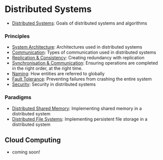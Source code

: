 # Distributed Systems

- [Distributed Systems](/src/distributed_systems/distributed_systems.md): Goals of distributed systems and algorithms

### Principles

- [System Architecture](/src/distributed_systems/architecture.md): Architectures used in distributed systems
- [Communication](/src/distributed_systems/communication.md): Types of communication used in distributed systems
- [Replication & Consistency](/src/distributed_systems/replication.md): Creating redundancy with replication
- [Synchronisation & Communication](/src/distributed_systems/synchronisation.md): Ensuring operations are completed in the right order, at the right time.
- [Naming](/src/distributed_systems/naming.md): How entities are referred to globally
- [Fault Tolerance](/src/distributed_systems/fault_tolerance.md): Preventing failures from crashing the entire system
- [Security](/src/distributed_systems/security.md): Security in distributed systems

### Paradigms

- [Distributed Shared Memory](/src/distributed_systems/dsm.md): Implementing shared memory in a distributed system
- [Distributed File Systems](/src/distributed_systems/dfs.md): Implementing persistent file storage in a distributed system

## Cloud Computing

- coming soon!
